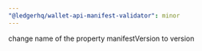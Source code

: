 ```yaml
---
"@ledgerhq/wallet-api-manifest-validator": minor
---
```


change name of the property manifestVersion to version  


